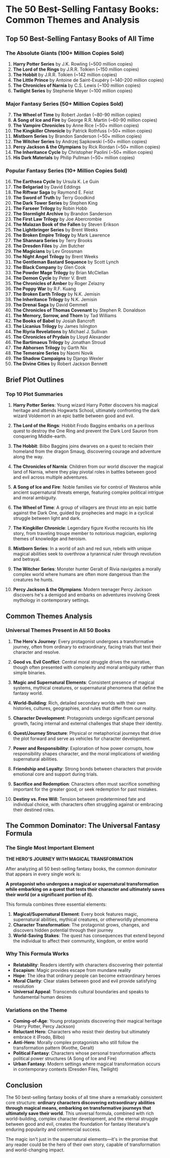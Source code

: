 # The 50 Best-Selling Fantasy Books: Common Themes and Analysis

## Top 50 Best-Selling Fantasy Books of All Time

### The Absolute Giants (100+ Million Copies Sold)
1. **Harry Potter Series** by J.K. Rowling (~500 million copies)
2. **The Lord of the Rings** by J.R.R. Tolkien (~150 million copies)
3. **The Hobbit** by J.R.R. Tolkien (~142 million copies)
4. **The Little Prince** by Antoine de Saint-Exupéry (~140-200 million copies)
5. **The Chronicles of Narnia** by C.S. Lewis (~100 million copies)
6. **Twilight Series** by Stephenie Meyer (~100 million copies)

### Major Fantasy Series (50+ Million Copies Sold)
7. **The Wheel of Time** by Robert Jordan (~80-90 million copies)
8. **A Song of Ice and Fire** by George R.R. Martin (~60-90 million copies)
9. **The Vampire Chronicles** by Anne Rice (~50+ million copies)
10. **The Kingkiller Chronicle** by Patrick Rothfuss (~50+ million copies)
11. **Mistborn Series** by Brandon Sanderson (~50+ million copies)
12. **The Witcher Series** by Andrzej Sapkowski (~50+ million copies)
13. **Percy Jackson & the Olympians** by Rick Riordan (~50+ million copies)
14. **The Inheritance Cycle** by Christopher Paolini (~50+ million copies)
15. **His Dark Materials** by Philip Pullman (~50+ million copies)

### Popular Fantasy Series (10+ Million Copies Sold)
16. **The Earthsea Cycle** by Ursula K. Le Guin
17. **The Belgariad** by David Eddings
18. **The Riftwar Saga** by Raymond E. Feist
19. **The Sword of Truth** by Terry Goodkind
20. **The Dark Tower Series** by Stephen King
21. **The Farseer Trilogy** by Robin Hobb
22. **The Stormlight Archive** by Brandon Sanderson
23. **The First Law Trilogy** by Joe Abercrombie
24. **The Malazan Book of the Fallen** by Steven Erikson
25. **The Lightbringer Series** by Brent Weeks
26. **The Broken Empire Trilogy** by Mark Lawrence
27. **The Shannara Series** by Terry Brooks
28. **The Dresden Files** by Jim Butcher
29. **The Magicians** by Lev Grossman
30. **The Night Angel Trilogy** by Brent Weeks
31. **The Gentleman Bastard Sequence** by Scott Lynch
32. **The Black Company** by Glen Cook
33. **The Powder Mage Trilogy** by Brian McClellan
34. **The Demon Cycle** by Peter V. Brett
35. **The Chronicles of Amber** by Roger Zelazny
36. **The Poppy War** by R.F. Kuang
37. **The Broken Earth Trilogy** by N.K. Jemisin
38. **The Inheritance Trilogy** by N.K. Jemisin
39. **The Drenai Saga** by David Gemmell
40. **The Chronicles of Thomas Covenant** by Stephen R. Donaldson
41. **The Memory, Sorrow, and Thorn** by Tad Williams
42. **The Books of Babel** by Josiah Bancroft
43. **The Licanius Trilogy** by James Islington
44. **The Riyria Revelations** by Michael J. Sullivan
45. **The Chronicles of Prydain** by Lloyd Alexander
46. **The Bartimaeus Trilogy** by Jonathan Stroud
47. **The Abhorsen Trilogy** by Garth Nix
48. **The Temeraire Series** by Naomi Novik
49. **The Shadow Campaigns** by Django Wexler
50. **The Divine Cities** by Robert Jackson Bennett

## Brief Plot Outlines

### Top 10 Plot Summaries

1. **Harry Potter Series**: Young wizard Harry Potter discovers his magical heritage and attends Hogwarts School, ultimately confronting the dark wizard Voldemort in an epic battle between good and evil.

2. **The Lord of the Rings**: Hobbit Frodo Baggins embarks on a perilous quest to destroy the One Ring and prevent the Dark Lord Sauron from conquering Middle-earth.

3. **The Hobbit**: Bilbo Baggins joins dwarves on a quest to reclaim their homeland from the dragon Smaug, discovering courage and adventure along the way.

4. **The Chronicles of Narnia**: Children from our world discover the magical land of Narnia, where they play pivotal roles in battles between good and evil across multiple adventures.

5. **A Song of Ice and Fire**: Noble families vie for control of Westeros while ancient supernatural threats emerge, featuring complex political intrigue and moral ambiguity.

6. **The Wheel of Time**: A group of villagers are thrust into an epic battle against the Dark One, guided by prophecies and magic in a cyclical struggle between light and dark.

7. **The Kingkiller Chronicle**: Legendary figure Kvothe recounts his life story, from traveling troupe member to notorious magician, exploring themes of knowledge and heroism.

8. **Mistborn Series**: In a world of ash and red sun, rebels with unique magical abilities seek to overthrow a tyrannical ruler through revolution and betrayal.

9. **The Witcher Series**: Monster hunter Geralt of Rivia navigates a morally complex world where humans are often more dangerous than the creatures he hunts.

10. **Percy Jackson & the Olympians**: Modern teenager Percy Jackson discovers he's a demigod and embarks on adventures involving Greek mythology in contemporary settings.

## Common Themes Analysis

### Universal Themes Present in All 50 Books

1. **The Hero's Journey**: Every protagonist undergoes a transformative journey, often from ordinary to extraordinary, facing trials that test their character and resolve.

2. **Good vs. Evil Conflict**: Central moral struggle drives the narrative, though often presented with complexity and moral ambiguity rather than simple binaries.

3. **Magic and Supernatural Elements**: Consistent presence of magical systems, mythical creatures, or supernatural phenomena that define the fantasy world.

4. **World-Building**: Rich, detailed secondary worlds with their own histories, cultures, geographies, and rules that differ from our reality.

5. **Character Development**: Protagonists undergo significant personal growth, facing internal and external challenges that shape their identity.

6. **Quest/Journey Structure**: Physical or metaphorical journeys that drive the plot forward and serve as vehicles for character development.

7. **Power and Responsibility**: Exploration of how power corrupts, how responsibility shapes character, and the moral implications of wielding supernatural abilities.

8. **Friendship and Loyalty**: Strong bonds between characters that provide emotional core and support during trials.

9. **Sacrifice and Redemption**: Characters often must sacrifice something important for the greater good, or seek redemption for past mistakes.

10. **Destiny vs. Free Will**: Tension between predetermined fate and individual choice, with characters often struggling against or embracing their destined roles.

## The Common Dominator: The Universal Fantasy Formula

### The Single Most Important Element

**THE HERO'S JOURNEY WITH MAGICAL TRANSFORMATION**

After analyzing all 50 best-selling fantasy books, the common dominator that appears in every single work is:

**A protagonist who undergoes a magical or supernatural transformation while embarking on a quest that tests their character and ultimately saves their world (or a significant portion of it).**

This formula combines three essential elements:

1. **Magical/Supernatural Element**: Every book features magic, supernatural abilities, mythical creatures, or otherworldly phenomena
2. **Character Transformation**: The protagonist grows, changes, and discovers hidden potential through their journey
3. **World-Saving Stakes**: The quest has consequences that extend beyond the individual to affect their community, kingdom, or entire world

### Why This Formula Works

- **Relatability**: Readers identify with characters discovering their potential
- **Escapism**: Magic provides escape from mundane reality
- **Hope**: The idea that ordinary people can become extraordinary heroes
- **Moral Clarity**: Clear stakes between good and evil provide satisfying resolution
- **Universal Appeal**: Transcends cultural boundaries and speaks to fundamental human desires

### Variations on the Theme

- **Coming-of-Age**: Young protagonists discovering their magical heritage (Harry Potter, Percy Jackson)
- **Reluctant Hero**: Characters who resist their destiny but ultimately embrace it (Frodo, Bilbo)
- **Anti-Hero**: Morally complex protagonists who still follow the transformation pattern (Kvothe, Geralt)
- **Political Fantasy**: Characters whose personal transformation affects political power structures (A Song of Ice and Fire)
- **Urban Fantasy**: Modern settings where magical transformation occurs in contemporary contexts (Dresden Files, Twilight)

## Conclusion

The 50 best-selling fantasy books of all time share a remarkably consistent core structure: **ordinary characters discovering extraordinary abilities through magical means, embarking on transformative journeys that ultimately save their world**. This universal formula, combined with rich world-building, complex character development, and the eternal struggle between good and evil, creates the foundation for fantasy literature's enduring popularity and commercial success.

The magic isn't just in the supernatural elements—it's in the promise that any reader could be the hero of their own story, capable of transformation and world-changing impact.